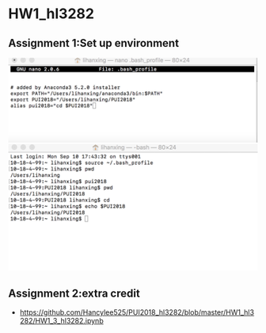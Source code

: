 # HW1_hl3282
## Assignment 1:Set up environment
![Screenshot of my bash_profile](https://github.com/Hancylee525/PUI2018_hl3282/blob/master/HW1_hl3282/screenshot%201--bash_profile%20.jpeg)
![Screenshot2:create an environmental variable PUI2018 and an alias pui2018](https://github.com/Hancylee525/PUI2018_hl3282/blob/master/HW1_hl3282/screenshot2.png)
## Assignment 2:extra credit 
- https://github.com/Hancylee525/PUI2018_hl3282/blob/master/HW1_hl3282/HW1_3_hl3282.ipynb